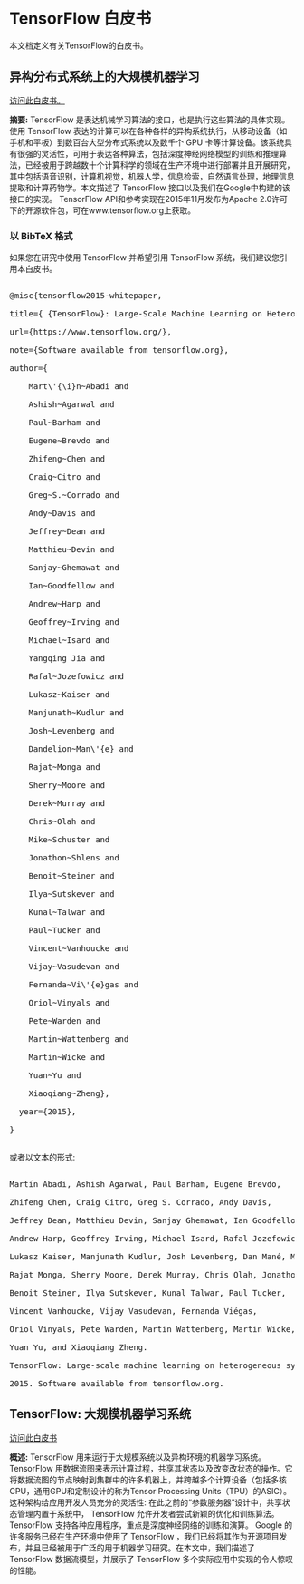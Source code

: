 # TensorFlow 白皮书

本文档定义有关TensorFlow的白皮书。

## 异构分布式系统上的大规模机器学习

[访问此白皮书。](https://static.googleusercontent.com/media/research.google.com/en//pubs/archive/45166.pdf)

**摘要:** TensorFlow 是表达机械学习算法的接口，也是执行这些算法的具体实现。使用 TensorFlow 表达的计算可以在各种各样的异构系统执行，从移动设备（如手机和平板）到数百台大型分布式系统以及数千个 GPU 卡等计算设备。该系统具有很强的灵活性，可用于表达各种算法，包括深度神经网络模型的训练和推理算法，已经被用于跨越数十个计算科学的领域在生产环境中进行部署并且开展研究，其中包括语音识别，计算机视觉，机器人学，信息检索，自然语言处理，地理信息提取和计算药物学。本文描述了 TensorFlow 接口以及我们在Google中构建的该接口的实现。 TensorFlow API和参考实现在2015年11月发布为Apache 2.0许可下的开源软件包，可在www.tensorflow.org上获取。

### 以 BibTeX 格式

如果您在研究中使用 TensorFlow 并希望引用 TensorFlow 系统，我们建议您引用本白皮书。

<pre>

@misc{tensorflow2015-whitepaper,

title={ {TensorFlow}: Large-Scale Machine Learning on Heterogeneous Systems},

url={https://www.tensorflow.org/},

note={Software available from tensorflow.org},

author={

    Mart\'{\i}n~Abadi and

    Ashish~Agarwal and

    Paul~Barham and

    Eugene~Brevdo and

    Zhifeng~Chen and

    Craig~Citro and

    Greg~S.~Corrado and

    Andy~Davis and

    Jeffrey~Dean and

    Matthieu~Devin and

    Sanjay~Ghemawat and

    Ian~Goodfellow and

    Andrew~Harp and

    Geoffrey~Irving and

    Michael~Isard and

    Yangqing Jia and

    Rafal~Jozefowicz and

    Lukasz~Kaiser and

    Manjunath~Kudlur and

    Josh~Levenberg and

    Dandelion~Man\'{e} and

    Rajat~Monga and

    Sherry~Moore and

    Derek~Murray and

    Chris~Olah and

    Mike~Schuster and

    Jonathon~Shlens and

    Benoit~Steiner and

    Ilya~Sutskever and

    Kunal~Talwar and

    Paul~Tucker and

    Vincent~Vanhoucke and

    Vijay~Vasudevan and

    Fernanda~Vi\'{e}gas and

    Oriol~Vinyals and

    Pete~Warden and

    Martin~Wattenberg and

    Martin~Wicke and

    Yuan~Yu and

    Xiaoqiang~Zheng},

  year={2015},

}

</pre>

或者以文本的形式:

<pre>

Martín Abadi, Ashish Agarwal, Paul Barham, Eugene Brevdo,

Zhifeng Chen, Craig Citro, Greg S. Corrado, Andy Davis,

Jeffrey Dean, Matthieu Devin, Sanjay Ghemawat, Ian Goodfellow,

Andrew Harp, Geoffrey Irving, Michael Isard, Rafal Jozefowicz, Yangqing Jia,

Lukasz Kaiser, Manjunath Kudlur, Josh Levenberg, Dan Mané, Mike Schuster,

Rajat Monga, Sherry Moore, Derek Murray, Chris Olah, Jonathon Shlens,

Benoit Steiner, Ilya Sutskever, Kunal Talwar, Paul Tucker,

Vincent Vanhoucke, Vijay Vasudevan, Fernanda Viégas,

Oriol Vinyals, Pete Warden, Martin Wattenberg, Martin Wicke,

Yuan Yu, and Xiaoqiang Zheng.

TensorFlow: Large-scale machine learning on heterogeneous systems,

2015. Software available from tensorflow.org.
</pre>



## TensorFlow: 大规模机器学习系统

[访问此白皮书](https://www.usenix.org/system/files/conference/osdi16/osdi16-abadi.pdf)

**概述:** TensorFlow 用来运行于大规模系统以及异构环境的机器学习系统。TensorFlow 用数据流图来表示计算过程，共享其状态以及改变改状态的操作。它将数据流图的节点映射到集群中的许多机器上，并跨越多个计算设备（包括多核CPU，通用GPU和定制设计的称为Tensor Processing Units（TPU）的ASIC）。 这种架构给应用开发人员充分的灵活性: 在此之前的“参数服务器”设计中，共享状态管理内置于系统中， TensorFlow 允许开发者尝试新颖的优化和训练算法。 TensorFlow 支持各种应用程序，重点是深度神经网络的训练和演算。 Google 的许多服务已经在生产环境中使用了 TensorFlow ，我们已经将其作为开源项目发布，并且已经被用于广泛的用于机器学习研究。在本文中，我们描述了 TensorFlow 数据流模型，并展示了 TensorFlow 多个实际应用中实现的令人惊叹的性能。
